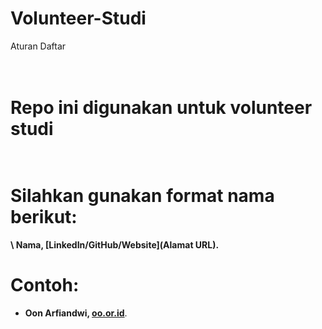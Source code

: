 # Volunteer-Studi
Aturan Daftar

# <br> Repo ini digunakan untuk volunteer studi 

# <br> Silahkan gunakan format nama berikut: <br>
**\ Nama, [LinkedIn/GitHub/Website](Alamat URL).**  

# Contoh: <br>
* **Oon Arfiandwi, [oo.or.id](https://oo.or.id)**.
